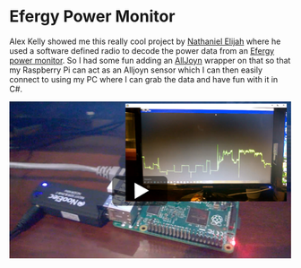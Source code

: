 # Efergy Power Monitor

Alex Kelly showed me this really cool project by [Nathaniel Elijah](http://rtlsdr-dongle.blogspot.com/2013/11/finally-complete-working-prototype-of.html) where he used a software defined radio to decode the power data from an [Efergy power monitor](http://efergy.com/).  So I had some fun adding an [AllJoyn](https://openconnectivity.org/developer/reference-implementation/alljoyn) wrapper on that so that my Raspberry Pi can act as an Alljoyn sensor which I can then easily connect to using my PC where I can grab the data and have fun with it in C#.

[![link](thumbnail.png)](http://lovettsoftware.com/videos/EnergyHub.mp4)
